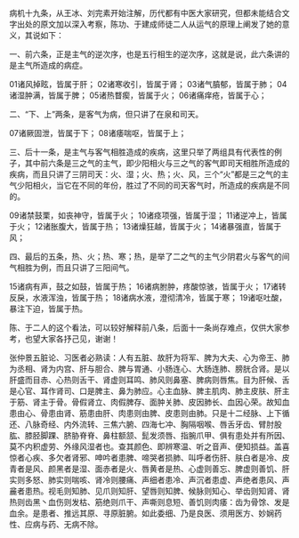 



病机十九条，从王冰、刘完素开始注解，历代都有中医大家研究，但都未能结合文字出处的原文加以深入考察，陈功、于建成师徒二人从运气的原理上阐发了她的意义，其说如下：

一、前六条，正是主气的逆次序，也是五行相生的逆次序，这就是说，此六条讲的是主气所造成的病症。

01诸风掉眩，皆属于肝；
02诸寒收引，皆属于肾；
03诸气膹郁，皆属于肺；
04诸湿肿满，皆属于脾；
05诸热瞀瘈，皆属于火；
06诸痛痒疮，皆属于心；

二、“下、上”两条，是客气为病，但只讲了在泉和司天。

07诸厥固泄，皆属于下；
08诸痿喘呕，皆属于上；

三、后十一条，是主气与客气相胜造成的疾病，这里只举了两组具有代表性的例子，其中前六条是三之气的主气，即少阳相火与三之气的客气即司天相胜所造成的疾病，而且只讲了三阴司天：火、湿；火、热；火、风，三个“火”都是三之气的主气少阳相火，当它在不同的年份，胜过了不同的司天客气时，所造成的疾病是不同的。

09诸禁鼓栗，如丧神守，皆属于火；
10诸痉项强，皆属于湿；
11诸逆冲上，皆属于火；
12诸胀腹大，皆属于热；
13诸燥狂越，皆属于火；
14诸暴强直，皆属于风；

四、最后的五条，热、火；热、寒；热，是举了二之气的主气少阴君火与客气的间气相胜为例，而且只讲了三阳间气。

15诸病有声，鼓之如鼓，皆属于热；
16诸病胕肿，疼酸惊骇，皆属于火；
17诸转反戾，水液浑浊，皆属于热；
18诸病水液，澄彻清冷，皆属于寒；
19诸呕吐酸，暴注下迫，皆属于热。

陈、于二人的这个看法，可以较好解释前八条，后面十一条尚存难点，仅供大家参考，也望大家各抒己见，谢谢！





张仲景五脏论、习医者必熟读：人有五脏、故肝为将军、脾为大夫、心为帝王、肺为丞相、肾为内宫、肝与胆合、脾与胃通、小肠连心、大肠连肺、膀胱合肾。是以肝盛而目赤、心热则舌干、肾虚则耳鸣、肺风则鼻塞、脾病则唇焦。目为肝候、舌是心官、耳作肾司、口是脾主、鼻为肺应。心主血脉、脾主肌肉、肺主皮肤、肝主于筋、肾主于骨。骨假肾立、肉假脾存、面肿关肺、皮因肺长、血因心荣。故知血患由心、骨患由肾、筋患由肝、肉患则由脾、皮患则由肺。只是十二经脉、上下循还、八脉奇经、内外流转、三焦六腑、四海七冲、胸隔咽喉、唇舌牙齿、臂肘股肱、膝胫脚踝、脐胁脊脊、鼻柱额颔、髭发须唇、指腕爪甲、俱有患处并有所因、莫不内积虚劳、外缘风湿者也。查其颜色、即辨寒温、听之音声、便知损益。盖喜惊者心疾、多欠者肾邪、呻吟者患脾、啼哭者损肺、叫呼者伤肝、肤白者是冷、皮青者是风、颜黑者是湿、面赤者是火、唇黄者是热、心虚则善忘、脾虚则善饥、肝实则多怒、肺实则喘咳、肾冷则腰痛、声细者患冷、声沉者患虚、声绝者患风、声麄者患热。视毛则知肺、见爪则知肝、望唇则知脾、候脉则知心、举齿则知肾、肾热则齿黑丶血伤则发枯、筋绝则爪干、声嘶则息短、善饥则肉痿：齿为骨馀、发是血余。是患者、推远其原、寻原脏腑。如此委细、乃是良医、须用医方、妙娴药性、应病与药、无病不除。